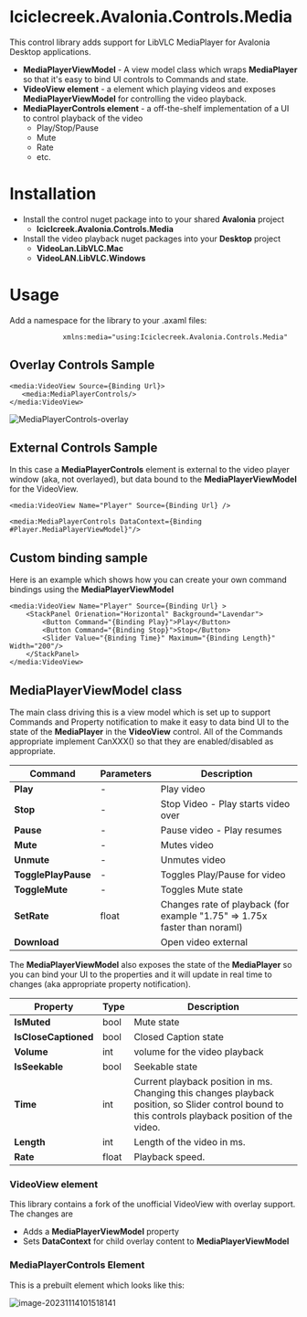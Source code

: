 # Iciclecreek.Avalonia.Controls.Media
This control library adds support for LibVLC MediaPlayer for Avalonia Desktop applications.

* **MediaPlayerViewModel** - A view model class which wraps **MediaPlayer** so that it's easy to bind UI controls to Commands and state.
* **VideoView element** - a element which playing videos and exposes **MediaPlayerViewModel** for controlling the video playback.
* **MediaPlayerControls element** - a off-the-shelf implementation of a UI to control playback of the video
  * Play/Stop/Pause
  * Mute
  * Rate
  * etc.

# Installation
* Install the control nuget package into to your shared **Avalonia** project 
  * **Iciclcreek.Avalonia.Controls.Media**  
* Install the video playback nuget packages into your **Desktop** project
  * **VideoLan.LibVLC.Mac** 
  * **VideoLAN.LibVLC.Windows** 

# Usage

Add a namespace for the library to your .axaml files:

```              xmlns:media="using:Iciclecreek.Avalonia.Controls.Media" ```

## Overlay Controls Sample

```xaml
<media:VideoView Source={Binding Url}>
   <media:MediaPlayerControls/>
</media:VideoView>
```



![MediaPlayerControls-overlay](https://github.com/tomlm/Iciclecreek.Avalonia.Controls.Media/blob/main/images/MediaPlayerControls-overlay.gif?raw=true)



## External Controls Sample

In this case a **MediaPlayerControls** element is external to the video player window (aka, not overlayed), but data bound to the **MediaPlayerViewModel** for the VideoView.

```xaml
<media:VideoView Name="Player" Source={Binding Url} />

<media:MediaPlayerControls DataContext={Binding #Player.MediaPlayerViewModel}"/>
```



## Custom binding sample

Here is an example which shows how you can create your own command bindings using the **MediaPlayerViewModel**

```xaml 
<media:VideoView Name="Player" Source={Binding Url} >
    <StackPanel Orienation="Horizontal" Background="Lavendar">
        <Button Command="{Binding Play}">Play</Button>
        <Button Command="{Binding Stop}">Stop</Button>
        <Slider Value="{Binding Time}" Maximum="{Binding Length}" Width="200"/>
    </StackPanel>
</media:VideoView>
```



## MediaPlayerViewModel class

The main class driving this is a view model which is set up to support Commands and Property notification to make it easy to data bind UI to the state of the **MediaPlayer** in the **VideoView** control.  All of the Commands appropriate implement CanXXX() so that they are enabled/disabled as appropriate.



| Command             | Parameters | Description                                                  |
| ------------------- | ---------- | ------------------------------------------------------------ |
| **Play**            | -          | Play video                                                   |
| **Stop**            | -          | Stop Video - Play starts video over                          |
| **Pause**           | -          | Pause video - Play resumes                                   |
| **Mute**            | -          | Mutes video                                                  |
| **Unmute**          | -          | Unmutes video                                                |
| **TogglePlayPause** | -          | Toggles Play/Pause for video                                 |
| **ToggleMute**      | -          | Toggles Mute state                                           |
| **SetRate**         | float      | Changes rate of playback (for example "1.75" => 1.75x faster than noraml) |
| **Download**        |            | Open video external                                          |

The **MediaPlayerViewModel** also exposes the state of the **MediaPlayer** so you can bind your UI to the properties and it will update in real time to changes (aka appropriate property notification). 

| Property             | Type  | Description                                                  |
| -------------------- | ----- | ------------------------------------------------------------ |
| **IsMuted**          | bool  | Mute state                                                   |
| **IsCloseCaptioned** | bool  | Closed Caption state                                         |
| **Volume**           | int   | volume for the video playback                                |
| **IsSeekable**       | bool  | Seekable state                                               |
| **Time**             | int   | Current playback position in ms. Changing this changes playback position, so Slider control bound to this controls playback position of the video. |
| **Length**           | int   | Length of the video in ms.                                   |
| **Rate**             | float | Playback speed.                                              |

### VideoView element

This library contains a fork of the unofficial VideoView with overlay support. The changes are

* Adds a **MediaPlayerViewModel** property 
* Sets **DataContext** for child overlay content to **MediaPlayerViewModel** 


### MediaPlayerControls Element

This is a prebuilt element which looks like this:

![image-20231114101518141](https://github.com/tomlm/Iciclecreek.Avalonia.Controls.Media/blob/main/images/MediaPlayerControls?raw=true)
